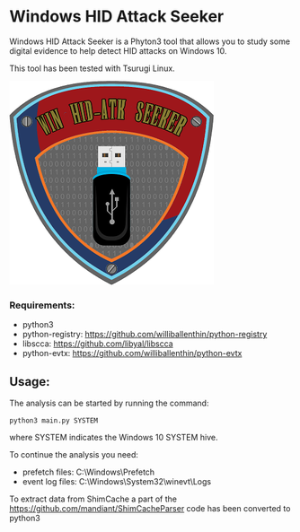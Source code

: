 # Windows HID Attack Seeker

Windows HID Attack Seeker is a Phyton3 tool that allows you to study some digital evidence to help detect HID attacks on Windows 10.

This tool has been tested with Tsurugi Linux.


![alt text](https://github.com/ken-42/win-hid-atk-seeker/blob/master/images/logo.png)



### Requirements:
- python3
- python-registry: https://github.com/williballenthin/python-registry
- libscca: https://github.com/libyal/libscca
- python-evtx: https://github.com/williballenthin/python-evtx



## Usage:
The analysis can be started by running the command:
```
python3 main.py SYSTEM
```
where SYSTEM indicates the Windows 10 SYSTEM hive.

To continue the analysis you need:
- prefetch files: C:\Windows\Prefetch
- event log files: C:\Windows\System32\winevt\Logs

To extract data from ShimCache a part of the https://github.com/mandiant/ShimCacheParser code has been converted to python3

